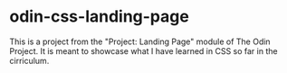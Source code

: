 # odin-css-landing-page

This is a project from the "Project: Landing Page" module of The Odin Project. It is meant to showcase what I have learned in CSS so far in the cirriculum.